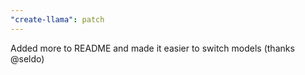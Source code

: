 ```yaml
---
"create-llama": patch
---
```


Added more to README and made it easier to switch models (thanks @seldo)

